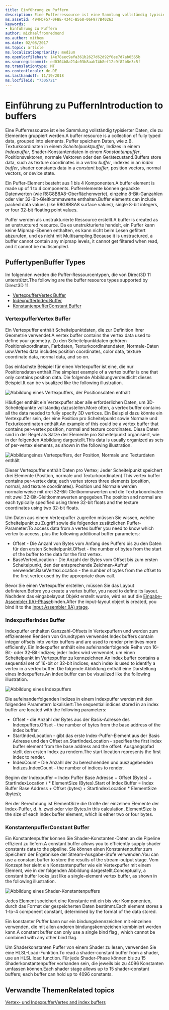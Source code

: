 ```yaml
---
title: Einführung zu Puffern
description: Eine Pufferressource ist eine Sammlung vollständig typisierter Daten, die zu Elementen gruppiert werden.
ms.assetid: 494FDF57-0FBE-434C-B568-06F977B40263
keywords:
- Einführung zu Puffern
author: michaelfromredmond
ms.author: mithom
ms.date: 02/08/2017
ms.topic: article
ms.localizationpriority: medium
ms.openlocfilehash: 14e78aec9afa361b2627d62d92f0ee7d7ab0565b
ms.sourcegitcommit: ed0304b8a214c03b8aab74b8ef12c9f82b8e3c5f
ms.translationtype: MT
ms.contentlocale: de-DE
ms.lasthandoff: 11/19/2018
ms.locfileid: "7305721"
---
```

# <a name="introduction-to-buffers"></a><span data-ttu-id="13246-104">Einführung zu Puffern</span><span class="sxs-lookup"><span data-stu-id="13246-104">Introduction to buffers</span></span>


<span data-ttu-id="13246-105">Eine Pufferressource ist eine Sammlung vollständig typisierter Daten, die zu Elementen gruppiert werden.</span><span class="sxs-lookup"><span data-stu-id="13246-105">A buffer resource is a collection of fully typed data, grouped into elements.</span></span> <span data-ttu-id="13246-106">Puffer speichern Daten, wie z.B. Texturkoordinaten in einem *Scheitelpunktpuffer*, Indizes in einem *Indexpuffer*, Shader-Konstantendaten in einem *Konstantenpuffer*, Positionsvektoren, normale Vektoren oder den Gerätezustand.</span><span class="sxs-lookup"><span data-stu-id="13246-106">Buffers store data, such as texture coordinates in a *vertex buffer*, indexes in an *index buffer*, shader constants data in a *constant buffer*, position vectors, normal vectors, or device state.</span></span>

<span data-ttu-id="13246-107">Ein Puffer-Element besteht aus 1 bis 4 Komponenten.</span><span class="sxs-lookup"><span data-stu-id="13246-107">A buffer element is made up of 1 to 4 components.</span></span> <span data-ttu-id="13246-108">Pufferelemente können gepackte Datenwerten (wie R8G8B8A8-Oberflächenwerte), einzelne 8-Bit-Ganzahlen oder vier 32-Bit-Gleitkommawerte enthalten.</span><span class="sxs-lookup"><span data-stu-id="13246-108">Buffer elements can include packed data values (like R8G8B8A8 surface values), single 8-bit integers, or four 32-bit floating point values.</span></span>

<span data-ttu-id="13246-109">Puffer werden als unstrukturierte Ressource erstellt.</span><span class="sxs-lookup"><span data-stu-id="13246-109">A buffer is created as an unstructured resource.</span></span> <span data-ttu-id="13246-110">Da es unstrukturierte handelt, ein Puffer kann keine Mipmap-Ebenen enthalten, es kann nicht beim Lesen gefiltert abzurufen, und es nicht mit Multisampling.</span><span class="sxs-lookup"><span data-stu-id="13246-110">Because it is unstructured, a buffer cannot contain any mipmap levels, it cannot get filtered when read, and it cannot be multisampled.</span></span>

## <a name="span-idbuffertypesspanspan-idbuffertypesspanspan-idbuffertypesspanbuffer-types"></a><span data-ttu-id="13246-111"><span id="Buffer_Types"></span><span id="buffer_types"></span><span id="BUFFER_TYPES"></span>Puffertypen</span><span class="sxs-lookup"><span data-stu-id="13246-111"><span id="Buffer_Types"></span><span id="buffer_types"></span><span id="BUFFER_TYPES"></span>Buffer Types</span></span>


<span data-ttu-id="13246-112">Im folgenden werden die Puffer-Ressourcentypen, die von Direct3D 11 unterstützt.</span><span class="sxs-lookup"><span data-stu-id="13246-112">The following are the buffer resource types supported by Direct3D 11.</span></span>

-   [<span data-ttu-id="13246-113">Vertexpuffer</span><span class="sxs-lookup"><span data-stu-id="13246-113">Vertex Buffer</span></span>](#vertex-buffer)
-   [<span data-ttu-id="13246-114">Indexpuffer</span><span class="sxs-lookup"><span data-stu-id="13246-114">Index Buffer</span></span>](#index-buffer)
-   [<span data-ttu-id="13246-115">Konstantenpuffer</span><span class="sxs-lookup"><span data-stu-id="13246-115">Constant Buffer</span></span>](#shader-constant-buffer)

### <a name="span-idvertexbufferspanspan-idvertexbufferspanspan-idvertexbufferspanspan-idvertex-bufferspanvertex-buffer"></a><span data-ttu-id="13246-116"><span id="Vertex_Buffer"></span><span id="vertex_buffer"></span><span id="VERTEX_BUFFER"></span><span id="vertex-buffer"></span>Vertexpuffer</span><span class="sxs-lookup"><span data-stu-id="13246-116"><span id="Vertex_Buffer"></span><span id="vertex_buffer"></span><span id="VERTEX_BUFFER"></span><span id="vertex-buffer"></span>Vertex Buffer</span></span>

<span data-ttu-id="13246-117">Ein Vertexpuffer enthält Scheitelpunktdaten, die zur Definition Ihrer Geometrie verwendet.</span><span class="sxs-lookup"><span data-stu-id="13246-117">A vertex buffer contains the vertex data used to define your geometry.</span></span> <span data-ttu-id="13246-118">Zu den Scheitelpunktdaten gehören Positionskoordinaten, Farbdaten, Texturkoordinatendaten, Normale-Daten usw.</span><span class="sxs-lookup"><span data-stu-id="13246-118">Vertex data includes position coordinates, color data, texture coordinate data, normal data, and so on.</span></span>

<span data-ttu-id="13246-119">Das einfachste Beispiel für einen Vertexpuffer ist eine, die nur Positionsdaten enthält.</span><span class="sxs-lookup"><span data-stu-id="13246-119">The simplest example of a vertex buffer is one that only contains position data.</span></span> <span data-ttu-id="13246-120">Die folgende Abbildungverdeutlicht dieses Beispiel.</span><span class="sxs-lookup"><span data-stu-id="13246-120">It can be visualized like the following illustration.</span></span>

![Abbildung eines Vertexpuffers, der Positionsdaten enthält](images/d3d10-resources-single-element-vb2.png)

<span data-ttu-id="13246-122">Häufiger enthält ein Vertexpuffer aber alle erforderlichen Daten, um 3D-Scheitelpunkte vollständig dazustellen.</span><span class="sxs-lookup"><span data-stu-id="13246-122">More often, a vertex buffer contains all the data needed to fully specify 3D vertices.</span></span> <span data-ttu-id="13246-123">Ein Beispiel dazu könnte ein Vertexpuffer sein, der eine Position pro Scheitelpunkt sowie Normale und Texturkoordinaten enthält.</span><span class="sxs-lookup"><span data-stu-id="13246-123">An example of this could be a vertex buffer that contains per-vertex position, normal and texture coordinates.</span></span> <span data-ttu-id="13246-124">Diese Daten sind in der Regel als Sätze der Elemente pro Scheitelpunkt organisiert, wie in der folgenden Abbildung dargestellt.</span><span class="sxs-lookup"><span data-stu-id="13246-124">This data is usually organized as sets of per-vertex elements, as shown in the following illustration.</span></span>

![Abbildungeines Vertexpuffers, der Position, Normale und Texturdaten enthält](images/d3d10-vertex-buffer-element.png)

<span data-ttu-id="13246-126">Dieser Vertexpuffer enthält Daten pro Vertex; Jeder Scheitelpunkt speichert drei Elemente (Position, normale und Texturkoordinaten).</span><span class="sxs-lookup"><span data-stu-id="13246-126">This vertex buffer contains per-vertex data; each vertex stores three elements (position, normal, and texture coordinates).</span></span> <span data-ttu-id="13246-127">Position und Normale werden normalerweise mit drei 32-Bit-Gleitkommawerten und die Texturkoordinaten mit zwei 32-Bit-Gleitkommawerten angegeben.</span><span class="sxs-lookup"><span data-stu-id="13246-127">The position and normal are each typically specified using three 32-bit floats and the texture coordinates using two 32-bit floats.</span></span>

<span data-ttu-id="13246-128">Um Daten aus einem Vertexpuffer zugreifen müssen Sie wissen, welche Scheitelpunkt zu Zugriff sowie die folgenden zusätzlichen Puffer-Parameter:</span><span class="sxs-lookup"><span data-stu-id="13246-128">To access data from a vertex buffer you need to know which vertex to access, plus the following additional buffer parameters:</span></span>

-   <span data-ttu-id="13246-129">Offset - Die Anzahl von Bytes vom Anfang des Puffers bis zu den Daten für den ersten Scheitelpunkt.</span><span class="sxs-lookup"><span data-stu-id="13246-129">Offset - the number of bytes from the start of the buffer to the data for the first vertex.</span></span>
-   <span data-ttu-id="13246-130">BaseVertexLocation - Die Anzahl der Bytes vom Offset bis zum ersten Scheitelpunkt, den der entsprechende Zeichnen-Aufruf verwendet.</span><span class="sxs-lookup"><span data-stu-id="13246-130">BaseVertexLocation - the number of bytes from the offset to the first vertex used by the appropriate draw call.</span></span>

<span data-ttu-id="13246-131">Bevor Sie einen Vertexpuffer erstellen, müssen Sie das Layout definieren.</span><span class="sxs-lookup"><span data-stu-id="13246-131">Before you create a vertex buffer, you need to define its layout.</span></span> <span data-ttu-id="13246-132">Nachdem das eingabelayout Objekt erstellt wurde, wird es auf die [Eingabe-Assembler (IA)-Phase](input-assembler-stage--ia-.md)binden.</span><span class="sxs-lookup"><span data-stu-id="13246-132">After the input-layout object is created, you bind it to the [Input Assembler (IA) stage](input-assembler-stage--ia-.md).</span></span>

### <a name="span-idindexbufferspanspan-idindexbufferspanspan-idindexbufferspanspan-idindex-bufferspanindex-buffer"></a><span data-ttu-id="13246-133"><span id="Index_Buffer"></span><span id="index_buffer"></span><span id="INDEX_BUFFER"></span><span id="index-buffer"></span>Indexpuffer</span><span class="sxs-lookup"><span data-stu-id="13246-133"><span id="Index_Buffer"></span><span id="index_buffer"></span><span id="INDEX_BUFFER"></span><span id="index-buffer"></span>Index Buffer</span></span>

<span data-ttu-id="13246-134">Indexpuffer enthalten Ganzzahl-Offsets in Vertexpuffern und werden zum effizienteren Rendern von Grundtypen verwendet.</span><span class="sxs-lookup"><span data-stu-id="13246-134">Index buffers contain integer offsets into vertex buffers and are used to render primitives more efficiently.</span></span> <span data-ttu-id="13246-135">Ein Indexpuffer enthält eine aufeinanderfolgende Reihe von 16-Bit- oder 32-Bit-Indizes; jeder Index wird verwendet, um einen Scheitelpunkt im Vertexpuffer zu kennzeichnen.</span><span class="sxs-lookup"><span data-stu-id="13246-135">An index buffer contains a sequential set of 16-bit or 32-bit indices; each index is used to identify a vertex in a vertex buffer.</span></span> <span data-ttu-id="13246-136">Die folgende Abbildung enthält eine Darstellung eines Indexpuffers.</span><span class="sxs-lookup"><span data-stu-id="13246-136">An index buffer can be visualized like the following illustration.</span></span>

![Abbildung eines Indexpuffers](images/d3d10-index-buffer.png)

<span data-ttu-id="13246-138">Die aufeinanderfolgenden Indizes in einem Indexpuffer werden mit den folgenden Parametern lokalisiert:</span><span class="sxs-lookup"><span data-stu-id="13246-138">The sequential indices stored in an index buffer are located with the following parameters:</span></span>

-   <span data-ttu-id="13246-139">Offset - die Anzahl der Bytes aus der Basis-Adresse des Indexpuffers.</span><span class="sxs-lookup"><span data-stu-id="13246-139">Offset - the number of bytes from the base address of the index buffer.</span></span>
-   <span data-ttu-id="13246-140">StartIndexLocation - gibt das erste Index-Puffer-Element aus der Basis Adresse und den Offset an.</span><span class="sxs-lookup"><span data-stu-id="13246-140">StartIndexLocation - specifies the first index buffer element from the base address and the offset.</span></span> <span data-ttu-id="13246-141">Ausgangspfad stellt den ersten Index zu rendern.</span><span class="sxs-lookup"><span data-stu-id="13246-141">The start location represents the first index to render.</span></span>
-   <span data-ttu-id="13246-142">IndexCount – Die Anzahl der zu berechnenden und auszugebenden Indizes.</span><span class="sxs-lookup"><span data-stu-id="13246-142">IndexCount - the number of indices to render.</span></span>

<span data-ttu-id="13246-143">Beginn der Indexpuffer = Index Puffer Base Adresse + Offset (Bytes) + StartIndexLocation \ \* ElementSize (Bytes).</span><span class="sxs-lookup"><span data-stu-id="13246-143">Start of Index Buffer = Index Buffer Base Address + Offset (bytes) + StartIndexLocation \* ElementSize (bytes);</span></span>

<span data-ttu-id="13246-144">Bei der Berechnung ist ElementSize die Größe der einzelnen Elemente der Index-Puffer, d. h. zwei oder vier Bytes.</span><span class="sxs-lookup"><span data-stu-id="13246-144">In this calculation, ElementSize is the size of each index buffer element, which is either two or four bytes.</span></span>

### <a name="span-idshaderconstantbufferspanspan-idshaderconstantbufferspanspan-idshaderconstantbufferspanspan-idshader-constant-bufferspanconstant-buffer"></a><span data-ttu-id="13246-145"><span id="Shader_Constant_Buffer"></span><span id="shader_constant_buffer"></span><span id="SHADER_CONSTANT_BUFFER"></span><span id="shader-constant-buffer"></span>Konstantenpuffer</span><span class="sxs-lookup"><span data-stu-id="13246-145"><span id="Shader_Constant_Buffer"></span><span id="shader_constant_buffer"></span><span id="SHADER_CONSTANT_BUFFER"></span><span id="shader-constant-buffer"></span>Constant Buffer</span></span>

<span data-ttu-id="13246-146">Ein Konstantenpuffer können Sie Shader-Konstanten-Daten an die Pipeline effizient zu liefern.</span><span class="sxs-lookup"><span data-stu-id="13246-146">A constant buffer allows you to efficiently supply shader constants data to the pipeline.</span></span> <span data-ttu-id="13246-147">Sie können einen Konstantenpuffer zum Speichern der Ergebnisse der Stream-Ausgabe-Stufe verwenden.</span><span class="sxs-lookup"><span data-stu-id="13246-147">You can use a constant buffer to store the results of the stream-output stage.</span></span> <span data-ttu-id="13246-148">Vom Konzept her sieht ein Konstantenpuffer wie ein Vertexpuffer mit einem Element, wie in der folgenden Abbildung dargestellt.</span><span class="sxs-lookup"><span data-stu-id="13246-148">Conceptually, a constant buffer looks just like a single-element vertex buffer, as shown in the following illustration.</span></span>

![Abbildung eines Shader-Konstantenpuffers](images/d3d10-shader-resource-buffer.png)

<span data-ttu-id="13246-150">Jedes Element speichert eine Konstante mit ein bis vier Komponenten, durch das Format der gespeicherten Daten bestimmt.</span><span class="sxs-lookup"><span data-stu-id="13246-150">Each element stores a 1-to-4 component constant, determined by the format of the data stored.</span></span>

<span data-ttu-id="13246-151">Ein konstanter Puffer kann nur ein bindungskennzeichen mit einzelnen verwenden, die mit allen anderen bindungskennzeichen kombiniert werden kann.</span><span class="sxs-lookup"><span data-stu-id="13246-151">A constant buffer can only use a single bind flag , which cannot be combined with any other bind flag.</span></span>

<span data-ttu-id="13246-152">Um Shaderkonstanten Puffer von einem Shader zu lesen, verwenden Sie eine HLSL-Load-Funktion.</span><span class="sxs-lookup"><span data-stu-id="13246-152">To read a shader-constant buffer from a shader, use an HLSL load function.</span></span> <span data-ttu-id="13246-153">Für jede Shader-Phase können bis zu 15 Shaderkonstantenpuffer vorhanden sein, die jeweils bis zu 4096 Konstanten umfassen können.</span><span class="sxs-lookup"><span data-stu-id="13246-153">Each shader stage allows up to 15 shader-constant buffers; each buffer can hold up to 4096 constants.</span></span>

## <a name="span-idrelated-topicsspanrelated-topics"></a><span data-ttu-id="13246-154"><span id="related-topics"></span>Verwandte Themen</span><span class="sxs-lookup"><span data-stu-id="13246-154"><span id="related-topics"></span>Related topics</span></span>


[<span data-ttu-id="13246-155">Vertex- und Indexpuffer</span><span class="sxs-lookup"><span data-stu-id="13246-155">Vertex and index buffers</span></span>](vertex-and-index-buffers.md)

 

 




